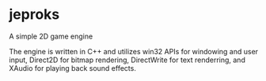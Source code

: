 # jeproks

A simple 2D game engine

The engine is written in C++ and utilizes win32 APIs 
for windowing and user input, Direct2D for bitmap rendering, 
DirectWrite for text renderring, and XAudio for playing back sound effects.
